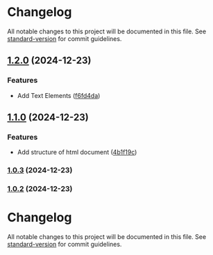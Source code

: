 # Changelog

All notable changes to this project will be documented in this file. See [standard-version](https://github.com/conventional-changelog/standard-version) for commit guidelines.

## [1.2.0](https://github.com/wakabibrian/HTML-and-CSS-Course/compare/v1.1.0...v1.2.0) (2024-12-23)


### Features

* Add Text Elements ([f6fd4da](https://github.com/wakabibrian/HTML-and-CSS-Course/commit/f6fd4daec09b288c0bf9a983c8cc88f99afb0236))

## [1.1.0](https://github.com/wakabibrian/HTML-and-CSS-Course/compare/v1.0.3...v1.1.0) (2024-12-23)


### Features

* Add structure of html document ([4b1f19c](https://github.com/wakabibrian/HTML-and-CSS-Course/commit/4b1f19c8fae4ba626c847f660f420f9eeae3e19b))

### [1.0.3](https://github.com/wakabibrian/HTML-and-CSS-Course/compare/v1.0.2...v1.0.3) (2024-12-23)

### [1.0.2](https://github.com/wakabibrian/HTML-and-CSS-Course/compare/v1.0.1...v1.0.2) (2024-12-23)

# Changelog

All notable changes to this project will be documented in this file. See [standard-version](https://github.com/conventional-changelog/standard-version) for commit guidelines.
